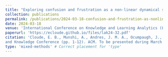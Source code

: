 ```yaml
---
title: "Exploring confusion and frustration as a non-linear dynamical systems."
collection: publications
permalink: /publications/2024-03-18-confusion-and-frustration-as-nonlineary-dynamical-systems
date: 2024-03-18
venue: 'International Conference on Knowledge and Learning Analytics (LAK)'
paperurl: 'https://ecloude.github.io/files/lak24-32.pdf'
citation: 'Cloude, E. B., Munshi, A., Andres, J. M. A., Ocumpaugh, J., Baker, R. S., &amp; Biswas, G. (In press). Exploring confusion and frustration as a non-linear dynamical systems. Proceedings of the 14th Learning Analytics
and Knowledge Conference (pp. 1-12). ACM. To be presented during March 18–22, 2024, Kyoto, Japan'
type: 'mixed-methods' # Correct placement for 'type'
---
```

